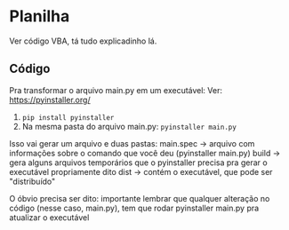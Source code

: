# Planilha

Ver código VBA, tá tudo explicadinho lá.

## Código

Pra transformar o arquivo main.py em um executável:
Ver: https://pyinstaller.org/

1. `pip install pyinstaller`
2. Na mesma pasta do arquivo main.py:
   `pyinstaller main.py`

Isso vai gerar um arquivo e duas pastas:
main.spec -> arquivo com informações sobre o comando que você deu (pyinstaller main.py)
build -> gera alguns arquivos temporários que o pyinstaller precisa pra gerar o executável propriamente dito
dist -> contém o executável, que pode ser "distribuído"

O óbvio precisa ser dito: importante lembrar que qualquer alteração no código (nesse caso, main.py), tem que rodar
pyinstaller main.py pra atualizar o executável
